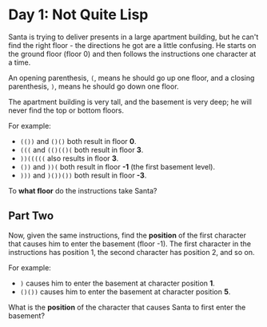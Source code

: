 # Day 1: Not Quite Lisp

Santa is trying to deliver presents in a large apartment building, but he can't find the right floor - the directions he got are a little confusing. He starts on the ground floor (floor 0) and then follows the instructions one character at a time.

An opening parenthesis, `(`, means he should go up one floor, and a closing parenthesis, `)`, means he should go down one floor.

The apartment building is very tall, and the basement is very deep; he will never find the top or bottom floors.

For example:

* `(())` and `()()` both result in floor **0**.
* `(((` and `(()(()(` both result in floor **3**.
* `))(((((` also results in floor **3**.
* `())` and `))(` both result in floor **-1** (the first basement level).
* `)))` and `)())())` both result in floor **-3**.

To **what floor** do the instructions take Santa?

## Part Two

Now, given the same instructions, find the **position** of the first character that causes him to enter the basement (floor -1). The first character in the instructions has position 1, the second character has position 2, and so on.

For example:

* `)` causes him to enter the basement at character position **1**.
* `()())` causes him to enter the basement at character position **5**.

What is the **position** of the character that causes Santa to first enter the basement?
